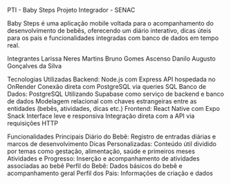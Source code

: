 PTI - Baby Steps
Projeto Integrador - SENAC

Baby Steps é uma aplicação mobile voltada para o acompanhamento do desenvolvimento de bebês, oferecendo um diário interativo, dicas úteis para os pais e funcionalidades integradas com banco de dados em tempo real.

Integrantes
Larissa Neres Martins 
Bruno Gomes Ascenso
Danilo Augusto Gonçalves da Silva 

Tecnologias Utilizadas
Backend: Node.js com Express
API hospedada no OnRender
Conexão direta com PostgreSQL via queries SQL
Banco de Dados: PostgreSQL
Utilizando Supabase como serviço de backend e banco de dados
Modelagem relacional com chaves estrangeiras entre as entidades (bebês, atividades, dicas etc.)
Frontend: React Native com Expo Snack
Interface leve e responsiva
Integração direta com a API via requisições HTTP

Funcionalidades Principais
Diário do Bebê: Registro de entradas diárias e marcos de desenvolvimento
Dicas Personalizadas: Conteúdo útil dividido por temas como gestação, alimentação, saúde e primeiros meses
Atividades e Progresso: Inserção e acompanhamento de atividades associadas ao bebê
Perfil do Bebê: Dados básicos do bebê e acompanhamento geral
Perfil dos Pais: Informações de criação e dados 

